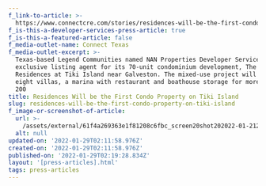 ```yaml
---
f_link-to-article: >-
  https://www.connectcre.com/stories/residences-will-be-the-first-condo-property-on-tiki-island/
f_is-this-a-developer-services-press-article: true
f_is-this-a-featured-article: false
f_media-outlet-name: Connect Texas
f_media-outlet-excerpt: >-
  Texas-based Legend Communities named NAN Properties Developer Services the
  exclusive listing agent for its 70-unit condominium development, The
  Residences at Tiki Island near Galveston. The mixed-use project will include
  eight villas, a marina with restaurant and boathouse storage for more than
  200 
title: Residences Will be the First Condo Property on Tiki Island
slug: residences-will-be-the-first-condo-property-on-tiki-island
f_image-or-screenshot-of-article:
  url: >-
    /assets/external/61f4a269363e1f81208c6fbc_screen20shot202022-01-2120at2010.10.09%20AM.png
  alt: null
updated-on: '2022-01-29T02:11:58.976Z'
created-on: '2022-01-29T02:11:58.976Z'
published-on: '2022-01-29T02:19:28.834Z'
layout: '[press-articles].html'
tags: press-articles
---
```



